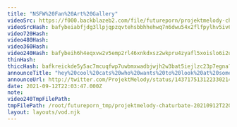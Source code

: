 ```yaml
---
title: "NSFW%20Fan%20Art%20Gallery"
videoSrc: https://f000.backblazeb2.com/file/futureporn/projektmelody-chaturbate-2021-09-12.mp4
videoSrcHash: bafybeiabfjdg3llpjqpzqvtehsbbhhehwq7n6dwu54x2flfpylhv5iv6nm
video720Hash: 
video480Hash: 
video360Hash: 
video240Hash: bafybeih6h4eqxvw2v5emp2rl46xnkdxsz2wkpru4zyafl5xoislo6i2ugy?filename=projektmelody-chaturbate-20210912T220347Z-240p.mp4
thinHash: 
thiccHash: bafkreickde5y5ac7mcuqfwp7uwbmxwadbjwjh2w3bat5iejlzc23p7egna?filename=20210912T220347Z-thicc.jpg
announceTitle: "hey%20cool%20cats%20who%20wants%20to%20look%20at%20some%20NSFW%20art%3F"
announceUrl: http://twitter.com/ProjektMelody/status/1437175131223302146
date: 2021-09-12T22:03:47.000Z
note: 
video240TmpFilePath: 
tmpFilePath: /root/futureporn_tmp/projektmelody-chaturbate-20210912T220347Z.mp4
layout: layouts/vod.njk
---
```


